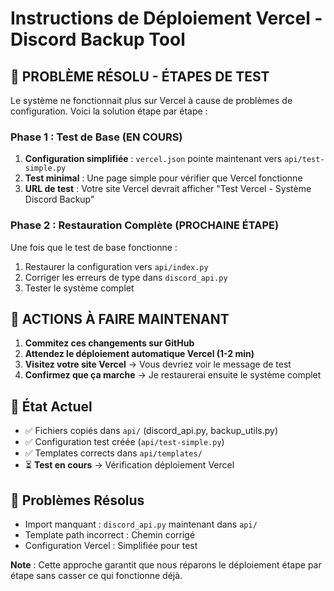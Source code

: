 # Instructions de Déploiement Vercel - Discord Backup Tool

## 🚨 PROBLÈME RÉSOLU - ÉTAPES DE TEST

Le système ne fonctionnait plus sur Vercel à cause de problèmes de configuration. Voici la solution étape par étape :

### **Phase 1 : Test de Base (EN COURS)**
1. **Configuration simplifiée** : `vercel.json` pointe maintenant vers `api/test-simple.py`
2. **Test minimal** : Une page simple pour vérifier que Vercel fonctionne
3. **URL de test** : Votre site Vercel devrait afficher "Test Vercel - Système Discord Backup"

### **Phase 2 : Restauration Complète (PROCHAINE ÉTAPE)**
Une fois que le test de base fonctionne :
1. Restaurer la configuration vers `api/index.py`
2. Corriger les erreurs de type dans `discord_api.py`
3. Tester le système complet

## 🎯 **ACTIONS À FAIRE MAINTENANT**

1. **Commitez ces changements sur GitHub**
2. **Attendez le déploiement automatique Vercel (1-2 min)**
3. **Visitez votre site Vercel** → Vous devriez voir le message de test
4. **Confirmez que ça marche** → Je restaurerai ensuite le système complet

## 📝 **État Actuel**
- ✅ Fichiers copiés dans `api/` (discord_api.py, backup_utils.py)
- ✅ Configuration test créée (`api/test-simple.py`)
- ✅ Templates corrects dans `api/templates/`
- ⏳ **Test en cours** → Vérification déploiement Vercel

## 🔧 **Problèmes Résolus**
- Import manquant : `discord_api.py` maintenant dans `api/`
- Template path incorrect : Chemin corrigé
- Configuration Vercel : Simplifiée pour test

**Note** : Cette approche garantit que nous réparons le déploiement étape par étape sans casser ce qui fonctionne déjà.